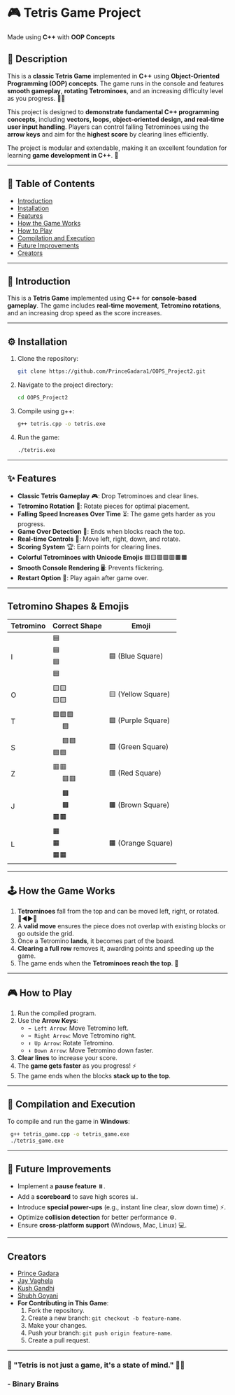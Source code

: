 # 🎮 Tetris Game Project

Made using **C++** with **OOP Concepts**

## 📝 Description

This is a **classic Tetris Game** implemented in **C++** using **Object-Oriented Programming (OOP) concepts**. The game runs in the console and features **smooth gameplay**, **rotating Tetrominoes**, and an increasing difficulty level as you progress. 🧩✨

This project is designed to **demonstrate fundamental C++ programming concepts**, including **vectors, loops, object-oriented design, and real-time user input handling**. Players can control falling Tetrominoes using the **arrow keys** and aim for the **highest score** by clearing lines efficiently.

The project is modular and extendable, making it an excellent foundation for learning **game development in C++**. 🚀

---

## 📌 Table of Contents

- [Introduction](#-introduction)
- [Installation](#installation)
- [Features](#-features)
- [How the Game Works](#how-the-game-works)
- [How to Play](#-how-to-play)
- [Compilation and Execution](#-compilation-and-execution)
- [Future Improvements](#-future-improvements)
- [Creators](#creators)

---

## 🎯 Introduction

This is a **Tetris Game** implemented using **C++** for **console-based gameplay**. The game includes **real-time movement**, **Tetromino rotations**, and an increasing drop speed as the score increases.

---

## ⚙️ Installation

1. Clone the repository:
   ```bash
   git clone https://github.com/PrinceGadara1/OOPS_Project2.git
   ```
2. Navigate to the project directory:
   ```bash
   cd OOPS_Project2
   ```
3. Compile using g++:
   ```bash
   g++ tetris.cpp -o tetris.exe
   ```
4. Run the game:
   ```bash
   ./tetris.exe
   ```

---

## ✨ Features

- **Classic Tetris Gameplay** 🎮: Drop Tetrominoes and clear lines.
- **Tetromino Rotation** 🔄: Rotate pieces for optimal placement.
- **Falling Speed Increases Over Time** ⏳: The game gets harder as you progress.
- **Game Over Detection** 🚨: Ends when blocks reach the top.
- **Real-time Controls** 🎯: Move left, right, down, and rotate.
- **Scoring System** 🏆: Earn points for clearing lines.
- **Colorful Tetrominoes with Unicode Emojis** 🟦🟨🟪🟩🟥🟫🟧
- **Smooth Console Rendering** 🖥️: Prevents flickering.
- **Restart Option** 🔁: Play again after game over.

---

## Tetromino Shapes & Emojis
| Tetromino | Correct Shape | Emoji |
|-----------|--------------|-----------|
| I | 🟦<br>🟦<br>🟦<br>🟦 | 🟦 (Blue Square) |
| O | 🟨🟨<br>🟨🟨 | 🟨 (Yellow Square) |
| T | 🟪🟪🟪<br>&nbsp;&nbsp;&nbsp;&nbsp;&nbsp;🟪 | 🟪 (Purple Square) |
| S | &nbsp;&nbsp;&nbsp;&nbsp;&nbsp;🟩🟩<br>🟩🟩 | 🟩 (Green Square) |
| Z | 🟥🟥<br>&nbsp;&nbsp;&nbsp;&nbsp;&nbsp;🟥🟥 | 🟥 (Red Square) |
| J | &nbsp;&nbsp;&nbsp;&nbsp;&nbsp;🟫<br>&nbsp;&nbsp;&nbsp;&nbsp;&nbsp;🟫<br>🟫🟫 | 🟫 (Brown Square) |
| L | 🟧<br>🟧<br>🟧🟧 | 🟧 (Orange Square) |

---

## 🕹️ How the Game Works

1. **Tetrominoes** fall from the top and can be moved left, right, or rotated. 🔼◀️▶️🔽
2. A **valid move** ensures the piece does not overlap with existing blocks or go outside the grid.
3. Once a Tetromino **lands**, it becomes part of the board.
4. **Clearing a full row** removes it, awarding points and speeding up the game.
5. The game ends when the **Tetrominoes reach the top**. 🚧

---

## 🎮 How to Play

1. Run the compiled program.
2. Use the **Arrow Keys**:
   - `⬅️ Left Arrow`: Move Tetromino left.
   - `➡️ Right Arrow`: Move Tetromino right.
   - `⬆️ Up Arrow`: Rotate Tetromino.
   - `⬇️ Down Arrow`: Move Tetromino down faster.
3. **Clear lines** to increase your score.
4. The **game gets faster** as you progress! ⚡
5. The game ends when the blocks **stack up to the top**.

---

## 🔧 Compilation and Execution

To compile and run the game in **Windows**:

```sh
 g++ tetris_game.cpp -o tetris_game.exe
 ./tetris_game.exe
```

---

## 🚀 Future Improvements

- Implement a **pause feature** ⏸️.
- Add a **scoreboard** to save high scores 📊.
- Introduce **special power-ups** (e.g., instant line clear, slow down time) ⚡.
- Optimize **collision detection** for better performance ⚙️.
- Ensure **cross-platform support** (Windows, Mac, Linux) 💻.

---

## Creators
- [Prince Gadara](https://github.com/PrinceGadara1)
- [Jay Vaghela](https://github.com/202401237)
- [Kush Gandhi](https://github.com/kushgandhi123) 
- [Shubh Goyani](https://github.com/Shubh-Goyani)
- **For Contributing in This Game**:
   1. Fork the repository.
   2. Create a new branch: `git checkout -b feature-name`.
   3. Make your changes.
   4. Push your branch: `git push origin feature-name`.
   5. Create a pull request.

---

### 🎵 "Tetris is not just a game, it's a state of mind." 🧩🔥

### - **Binary Brains**

